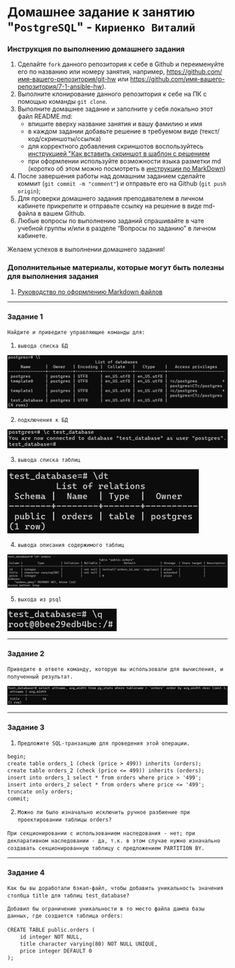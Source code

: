 # Домашнее задание к занятию "`PostgreSQL`" - `Кириенко Виталий`


### Инструкция по выполнению домашнего задания

   1. Сделайте `fork` данного репозитория к себе в Github и переименуйте его по названию или номеру занятия, например, https://github.com/имя-вашего-репозитория/git-hw или  https://github.com/имя-вашего-репозитория/7-1-ansible-hw).
   2. Выполните клонирование данного репозитория к себе на ПК с помощью команды `git clone`.
   3. Выполните домашнее задание и заполните у себя локально этот файл README.md:
      - впишите вверху название занятия и вашу фамилию и имя
      - в каждом задании добавьте решение в требуемом виде (текст/код/скриншоты/ссылка)
      - для корректного добавления скриншотов воспользуйтесь [инструкцией "Как вставить скриншот в шаблон с решением](https://github.com/netology-code/sys-pattern-homework/blob/main/screen-instruction.md)
      - при оформлении используйте возможности языка разметки md (коротко об этом можно посмотреть в [инструкции  по MarkDown](https://github.com/netology-code/sys-pattern-homework/blob/main/md-instruction.md))
   4. После завершения работы над домашним заданием сделайте коммит (`git commit -m "comment"`) и отправьте его на Github (`git push origin`);
   5. Для проверки домашнего задания преподавателем в личном кабинете прикрепите и отправьте ссылку на решение в виде md-файла в вашем Github.
   6. Любые вопросы по выполнению заданий спрашивайте в чате учебной группы и/или в разделе “Вопросы по заданию” в личном кабинете.
   
Желаем успехов в выполнении домашнего задания!
   
### Дополнительные материалы, которые могут быть полезны для выполнения задания

1. [Руководство по оформлению Markdown файлов](https://gist.github.com/Jekins/2bf2d0638163f1294637#Code)

---

### Задание 1

`Найдите и приведите управляющие команды для:`

1. `вывода списка БД`

![Скриншот 1](https://github.com/vkir43/git/blob/main/db15/img/db48.jpg)

2. `подключения к БД`

![Скриншот 2](https://github.com/vkir43/git/blob/main/db15/img/db49.jpg)

3. `вывода списка таблиц`

![Скриншот 3](https://github.com/vkir43/git/blob/main/db15/img/db50.jpg)

4. `вывода описания содержимого таблиц`

![Скриншот 4](https://github.com/vkir43/git/blob/main/db15/img/db51.jpg)

5. `выхода из psql`

![Скриншот 5](https://github.com/vkir43/git/blob/main/db15/img/db52.jpg)

---

### Задание 2

`Приведите в ответе команду, которую вы использовали для вычисления, и полученный результат.`

![Скриншот 6](https://github.com/vkir43/git/blob/main/db15/img/db53.jpg)

---

### Задание 3

1. `Предложите SQL-транзакцию для проведения этой операции.`

```
begin;
create table orders_1 (check (price > 499)) inherits (orders);
create table orders_2 (check (price <= 499)) inherits (orders);
insert into orders_1 select * from orders where price > '499';
insert into orders_2 select * from orders where price <= '499';
truncate only orders;
commit;
```

2. `Можно ли было изначально исключить ручное разбиение при проектировании таблицы orders?`

`При секционировании с использованием наследования - нет; при декларативном наследовании - да, т.к. в этом случае нужно изначально создавать секционированную таблицу с предложением PARTITION BY.`

---

### Задание 4

`Как бы вы доработали бэкап-файл, чтобы добавить уникальность значения столбца title для таблиц test_database?`

```
Добавил бы ограничение уникальности в то место файла дампа базы данных, где создается таблица orders:

CREATE TABLE public.orders (
    id integer NOT NULL,
    title character varying(80) NOT NULL UNIQUE,
    price integer DEFAULT 0
);
```
